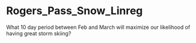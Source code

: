 # Rogers_Pass_Snow_Linreg
What 10 day period between Feb and March will maximize our likelihood of having great storm skiing?
